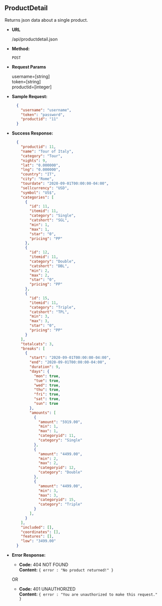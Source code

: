 **ProductDetail**
----
  Returns json data about a single product.

* **URL**

  /api/productdetail.json

* **Method:**

  `POST`

* **Request Params**

  username=[string] <br />
  token=[string] <br />
  productid=[integer]
  
* **Sample Request:**

  ```json
    {
      "username": "username",
      "token": "password",
      "productid": "11"
    }
  ```

* **Success Response:**

  ```json
    {
      "productid": 11,
      "name": "Tour of Italy",
      "category": "Tour",
      "nights": 9,
      "lat": "0.000000",
      "lng": "0.000000",
      "country": "IT",
      "city": "Rome",
      "tourdate": "2020-09-01T00:00:00-04:00",
      "sellcurrency": "USD",
      "symbol": "US$",
      "categories": [
        {
          "id": 11,
          "itemid": 11,
          "category": "Single",
          "catshort": "SGL",
          "min": 1,
          "max": 1,
          "star": "0",
          "pricing": "PP"
        },
        {
          "id": 12,
          "itemid": 11,
          "category": "Double",
          "catshort": "DBL",
          "min": 2,
          "max": 2,
          "star": "0",
          "pricing": "PP"
        },
        {
          "id": 15,
          "itemid": 11,
          "category": "Triple",
          "catshort": "TPL",
          "min": 3,
          "max": 3,
          "star": "0",
          "pricing": "PP"
        }
      ],  
      "totalcats": 3,
      "breaks": [
        {
          "start": "2020-09-01T00:00:00-04:00",
          "end": "2020-09-01T00:00:00-04:00",
          "duration": 9,
          "days": {
            "mon": true,
            "tue": true,
            "wed": true,
            "thu": true,
            "fri": true,
            "sat": true,
            "sun": true 
          },
          "amounts": [
            {
              "amount": "5919.00",
              "min": 1,
              "max": 1,
              "categoryid": 11,
              "category": "Single"
            },
            {
              "amount": "4499.00",
              "min": 2,
              "max": 2,
              "categoryid": 12,
              "category": "Double"
            },
            {
              "amount": "4499.00",
              "min": 3,
              "max": 3,
              "categoryid": 15,
              "category": "Triple"
            }
          ],
        }
      ],
      "included": [],
      "coordinates": [],
      "features": [],
      "low": "3499.00"
    }
  ```
 
* **Error Response:**

  * **Code:** 404 NOT FOUND <br />
    **Content:** `{ error : "No product returned!" }`

  OR

  * **Code:** 401 UNAUTHORIZED <br />
    **Content:** `{ error : "You are unauthorized to make this request." }`


